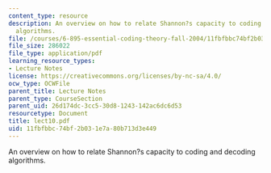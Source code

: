 ```yaml
---
content_type: resource
description: An overview on how to relate Shannon?s capacity to coding and decoding
  algorithms.
file: /courses/6-895-essential-coding-theory-fall-2004/11fbfbbc74bf2b031e7a80b713d3e449_lect10.pdf
file_size: 286022
file_type: application/pdf
learning_resource_types:
- Lecture Notes
license: https://creativecommons.org/licenses/by-nc-sa/4.0/
ocw_type: OCWFile
parent_title: Lecture Notes
parent_type: CourseSection
parent_uid: 26d174dc-3cc5-30d8-1243-142ac6dc6d53
resourcetype: Document
title: lect10.pdf
uid: 11fbfbbc-74bf-2b03-1e7a-80b713d3e449
---
```

An overview on how to relate Shannon?s capacity to coding and decoding algorithms.
